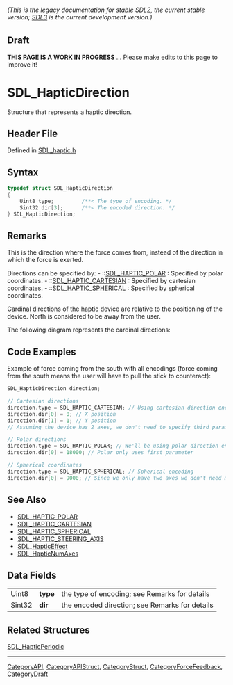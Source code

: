 ###### (This is the legacy documentation for stable SDL2, the current stable version; [SDL3](https://wiki.libsdl.org/SDL3/) is the current development version.)

## Draft

**THIS PAGE IS A WORK IN PROGRESS** ... Please make edits to this page to improve it!
# SDL_HapticDirection

Structure that represents a haptic direction.

## Header File

Defined in [SDL_haptic.h](https://github.com/libsdl-org/SDL/blob/SDL2/include/SDL_haptic.h)

## Syntax

```c
typedef struct SDL_HapticDirection
{
    Uint8 type;         /**< The type of encoding. */
    Sint32 dir[3];      /**< The encoded direction. */
} SDL_HapticDirection;
```

## Remarks

This is the direction where the force comes from, instead of the direction
in which the force is exerted.

Directions can be specified by: - ::[SDL_HAPTIC_POLAR](SDL_HAPTIC_POLAR) :
Specified by polar coordinates. -
::[SDL_HAPTIC_CARTESIAN](SDL_HAPTIC_CARTESIAN) : Specified by cartesian
coordinates. - ::[SDL_HAPTIC_SPHERICAL](SDL_HAPTIC_SPHERICAL) : Specified
by spherical coordinates.

Cardinal directions of the haptic device are relative to the positioning of
the device. North is considered to be away from the user.

The following diagram represents the cardinal directions:

## Code Examples

Example of force coming from the south with all encodings (force coming from the south means the user will have to pull the stick to counteract):
```c++
SDL_HapticDirection direction;

// Cartesian directions
direction.type = SDL_HAPTIC_CARTESIAN; // Using cartesian direction encoding.
direction.dir[0] = 0; // X position
direction.dir[1] = 1; // Y position
// Assuming the device has 2 axes, we don't need to specify third parameter.

// Polar directions
direction.type = SDL_HAPTIC_POLAR; // We'll be using polar direction encoding.
direction.dir[0] = 18000; // Polar only uses first parameter

// Spherical coordinates
direction.type = SDL_HAPTIC_SPHERICAL; // Spherical encoding
direction.dir[0] = 9000; // Since we only have two axes we don't need more parameters.
```

## See Also

* [SDL_HAPTIC_POLAR](SDL_HAPTIC_POLAR)
* [SDL_HAPTIC_CARTESIAN](SDL_HAPTIC_CARTESIAN)
* [SDL_HAPTIC_SPHERICAL](SDL_HAPTIC_SPHERICAL)
* [SDL_HAPTIC_STEERING_AXIS](SDL_HAPTIC_STEERING_AXIS)
* [SDL_HapticEffect](SDL_HapticEffect)
* [SDL_HapticNumAxes](SDL_HapticNumAxes)


## Data Fields

|        |          |                                                |
| ------ | -------- | ---------------------------------------------- |
| Uint8  | **type** | the type of encoding; see Remarks for details  |
| Sint32 | **dir**  | the encoded direction; see Remarks for details |
<!-- <span style="color: green;">There was a [3] attached to **dir** but I thought I remembered that we aren't including those details here.  Is that right or should I put it back in because it's important?</span> -->

## Related Structures

[SDL_HapticPeriodic](SDL_HapticPeriodic)

----
[CategoryAPI](CategoryAPI), [CategoryAPIStruct](CategoryAPIStruct), [CategoryStruct](CategoryStruct), [CategoryForceFeedback](CategoryForceFeedback), [CategoryDraft](CategoryDraft)


